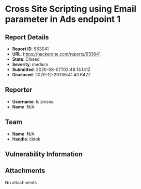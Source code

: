 # Cross Site Scripting using Email parameter in Ads endpoint 1

## Report Details
- **Report ID**: 953041
- **URL**: https://hackerone.com/reports/953041
- **State**: Closed
- **Severity**: medium
- **Submitted**: 2020-08-07T02:46:14.141Z
- **Disclosed**: 2020-12-29T06:41:40.642Z

## Reporter
- **Username**: luizviana
- **Name**: N/A

## Team
- **Name**: N/A
- **Handle**: tiktok

## Vulnerability Information


## Attachments
No attachments
